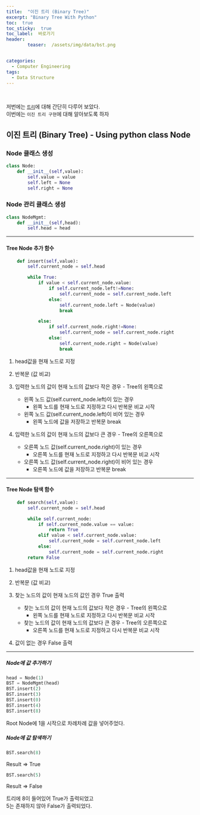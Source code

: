 ```yaml
---
title:  "이진 트리 (Binary Tree)"  
excerpt: "Binary Tree With Python"
toc:  true
toc_sticky:  true
toc_label:  바로가기
header:
        teaser:  /assets/img/data/bst.png


categories:
  - Computer Engineering
tags:
  - Data Structure
---
```

<br/>

저번에는 [`트리`](https://pome95.github.io/computer%20engineering/tree/)에 대해 간단히 다루어 보았다.<br/>
이번에는 `이진 트리 구현`에 대해 알아보도록 하자 <br/>

## 이진 트리 (Binary Tree) - Using python class Node

### Node 클래스 생성
```python
class Node:
    def __init__(self,value):
        self.value = value
        self.left = None
        self.right = None
```

### Node 관리 클래스 생성
```python
class NodeMgmt:
    def __init__(self,head):
        self.head = head
```

---

#### Tree Node 추가 함수
```python
    def insert(self,value):
        self.current_node = self.head

        while True:
            if value < self.current_node.value:
                if self.current_node.left!=None:
                    self.current_node = self.current_node.left
                else:
                    self.current_node.left = Node(value)
                    break

            else:
                if self.current_node.right!=None:
                    self.current_node = self.current_node.right
                else:
                    self.current_node.right = Node(value)
                    break
```
1. head값을 현재 노드로 지정
2. 반복문 (값 비교)
3. 입력한 노드의 값이 현재 노드의 값보다 작은 경우 - Tree의 왼쪽으로
    * 왼쪽 노드 값(self.current_node.left)이 있는 경우
        * 왼쪽 노드를 현재 노드로 지정하고 다시 반복문 비교 시작
    * 왼쪽 노드 값(self.current_node.left)이 비어 있는 경우
        * 왼쪽 노드에 값을 저장하고 반복문 break  
  
4. 입력한 노드의 값이 현재 노드의 값보다 큰 경우 - Tree의 오른쪽으로
    * 오른쪽 노드 값(self.current_node.right)이 있는 경우
        * 오른쪽 노드를 현재 노드로 지정하고 다시 반복문 비교 시작
    * 오른쪽 노드 값(self.current_node.right)이 비어 있는 경우
        * 오른쪽 노드에 값을 저장하고 반복문 break

---

#### Tree Node 탐색 함수
```python
    def search(self,value):
        self.current_node = self.head

        while self.current_node:
            if self.current_node.value == value:
                return True
            elif value < self.current_node.value:
                self.current_node = self.current_node.left
            else:
                self.current_node = self.current_node.right
        return False
```
1. head값을 현재 노드로 지정
2. 반복문 (값 비교)
3. 찾는 노드의 값이 현재 노드의 값인 경우 True 출력
    * 찾는 노드의 값이 현재 노드의 값보다 작은 경우 - Tree의 왼쪽으로
        * 왼쪽 노드를 현재 노드로 지정하고 다시 반복문 비교 시작
    * 찾는 노드의 값이 현재 노드의 값보다 큰 경우 - Tree의 오른쪽으로
        * 오른쪽 노드를 현재 노드로 지정하고 다시 반복문 비교 시작  
  
4. 값이 없는 경우 False 출력

---

##### Node에 값 추가하기
```python
head = Node(1)
BST = NodeMgmt(head)
BST.insert(2)
BST.insert(3)
BST.insert(0)
BST.insert(4)
BST.insert(8)
```
Root Node에 1을 시작으로 차례차례 값을 넣어주었다.

##### Node에 값 탐색하기
```python
BST.search(8)
```
Result => True

```python
BST.search(5)
```
Result => False

트리에 8이 들어있어 True가 출력되었고  
5는 존재하지 않아 False가 출력되었다.
